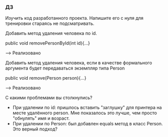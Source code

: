 ### ДЗ

Изучить код разработанного проекта. Напишите его с нуля для тренировки стараясь не подсматривать.

Добавить метод удаления человека по id.

public void removePersonById(int id){…}

  --> Реализовано
  
Добавить метод удаления человека, если в качестве формального аргумента будет передаваться экземпляр типа Person

public void remove(Person person){…}

  --> Реализовано

  С какими проблемами вы столкнулись?
  - При удалении по id: пришлось вставить "заглушку" для принтера на месте удалённого person. Мне показалось это лучше, чем просто "обнулять" имя и возраст.
  - При удалении по Person: был добавлен equals метод в класс Person. Это верный подход?
